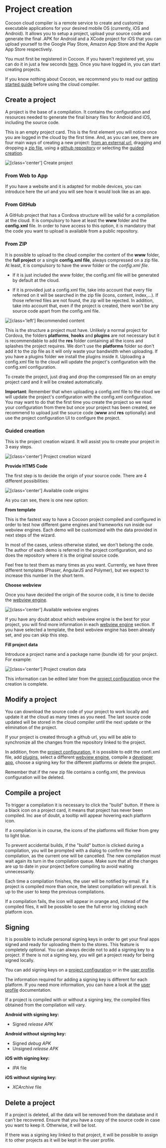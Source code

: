 Project creation
==================

Cocoon cloud compiler is a remote service to create and customize executable applications for your desired mobile OS (currently, iOS and Android). It allows you to setup a project, upload your source code and generate the final .APK for Android and a XCode project for iOS that you can upload yourself to the Google Play Store, Amazon App Store and the Apple App Store respectively.

You must first be registered in Cocoon. If you haven't registered yet, you can do it in just a few seconds [here](http://cocoon.io/). Once you have logged in, you can start creating projects.

If you know nothing about Cocoon, we recommend you to read our [getting started guide](/user-guide/) before using the cloud compiler.

## Create a project

A project is the base of a compilation. It contains the configuration and resources needed to generate the final binary files for Android and iOS, including the source code.

This is an empty project card. This is the first element you will notice once you are logged in the cloud by the first time. And, as you can see, there are four main ways of creating a new project: [from an external url](/user-guide/project-creation#from-web-to-app), dragging and dropping a [zip file](/user-guide/project-creation#from-zip), using a [github repository](/user-guide/project-creation#from-github) or selecting the [guided creation](/user-guide/project-creation#guided-creation).  

![[class='center'] Create project](img/create-project.png "Create project")

### From Web to App

If you have a website and it is adapted for mobile devices, you can introduce here the url and you will see how it would look like as an app.

### From GitHub

A GitHub project that has a Cordova structure will be valid for a compilation at the cloud. It is compulsory to have at least the **www** folder and the **config.xml** file. In order to have access to this option, it is mandatory that the code you want to upload is available from a public repository.

### From ZIP

It is possible to upload to the cloud compiler the content of the **www** folder, the **full project** or a single **config.xml file**, always compressed on a zip file. At least, it is compulsory to have the *www* folder or the *config.xml file*.

* If it is just included the www folder, the config.xml file will be generated by default at the cloud.

* If it is provided just a config.xml file, take into account that every file referred on it will be searched in the zip file (icons, content, index,...). If those referred files are not found, the zip will be rejected. In addition, take into account that, even if the project is created, there won't be any source code apart from the config.xml file.

![[class='left'] Recommended content](img/project-content.png "Recommended content")

This is the structure a project must have. Unlikely a normal project for Cordova, the folders **platforms**, **hooks** and **plugins** are not necessary but it is recommendable to add the **res** folder containing all the icons and splashes the project requires. We don't use the **platforms** folder so don't add it to the zip file as it will only waste your bandwidth when uploading. If you have a plugins folder we install the plugins inside it. Uploading a config.xml file to the cloud will update the project's configuration with the config.xml configuration.

To create the project, just drag and drop the compressed file on an empty project card and it will be created automatically.

**Important**: Remember that when uploading a config.xml file to the cloud we will update the project's configuration with the config.xml configuration. You may want to do that the first time you create the project so we read your configuration from there but once your project has been created, we recommend to upload just the source code (**www** and **res** optionally) and use the project configuration UI to configure the project.

### Guided creation

This is the project creation wizard. It will assist you to create your project in 3 easy steps.

![[class='center'] Project creation wizard](img/creation-wizard.png "Project creation wizard")

**Provide HTM5 Code**

The first step is to decide the origin of your source code. There are 4 different possibilities:

![[class='center'] Available code origins](img/wizard-source.png "Available code origins")

As you can see, there is one new option:

**From template**

This is the fastest way to have a Cocoon project compiled and configured in order to test how different game engines and frameworks run inside our webview engines. Each demo will be customized with the data provided in next steps of the wizard.

In most of the cases, unless otherwise stated, we don't belong the code. The author of each demo is referred in the project configuration, and so does the repository where it is the original source code.

Feel free to test them as many times as you want. Currently, we have three different templates (Phaser, AngularJS and Polymer), but we expect to increase this number in the short term.

**Choose webview**

Once you have decided the origin of the source code, it is time to decide the [webview engine](/webview-engines/).

![[class='center'] Available webview engines](img/wizard-webview.png "Available webview engines")

If you have any doubt about which webview engine is the best for your project, you will find more information in each [webview engine](/webview-engines/) section. If you have selected a template, the best webview engine has been already set, and you can skip this step.

**Fill project data**

Introduce a project name and a package name (bundle id) for your project. For example:

![[class='center'] Project creation data](img/wizard-data.png "Project creation data")

This information can be edited later from the [project configuration](/user-guide/project-configuration) once the creation is complete.

## Modify a project

You can download the source code of your project to work locally and update it at the cloud as many times as you need. The last source code updated will be stored in the cloud compiler until the next update or the elimination of the project.

If your project is created through a github url, you will be able to synchronize all the changes from the repository linked to the project.

In addition, from the [project configuration](/user-guide/project-configuration), it is possible to edit the confi.xml file, add [plugins](/plugins), select a different [webview engine](/webview-engines), compile a [developer app](/user-guide/developer-app), choose a signing key for the different platforms or delete the project.

Remember that if the new zip file contains a config.xml, the previous configuration will be deleted.

## Compile a project

To trigger a compilation it is necessary to click the "build" button. If there is a black icon on a project card, it means that project has never been compiled. Inc ase of doubt, a tooltip will appear hovering each platform icon.

If a compilation is in course, the icons of the platforms will flicker from grey to light blue.

To prevent accidental builds, if the "build" button is clicked during a compilation, you will be prompted with a dialog to confirm the new compilation, as the current one will be cancelled. The new compilation must wait again its turn in the compilation queue. Make sure that all the changes are up to date in your project before compiling to avoid waiting unnecessarily.

Each time a compilation finishes, the user will be notified by email. If a project is compiled more than once, the latest compilation will prevail. It is up to the user to keep the previous compilations.

If a compilation fails, the icon will appear in orange and, instead of the compiled files, it will be possible to see the full error log clicking each platform icon.

## Signing

It is possible to include personal signing keys in order to get your final apps  signed and ready for uploading them to the stores. This feature is completely optional. You can always decide not to add a signing key to a project. If there is not a signing key, you will get a project ready for being signed locally.

You can add signing keys on a [project configuration](/user-guide/project-configuration) or in the [user profile](/user-guide/user-profile).

The information required for adding a signing key is different for each platform. If you need more information, you can have a look at the [user profile](/user-guide/user-profile) documentation.

If a project is compiled with or without a signing key, the compiled files obtained from the compilation will vary.

**Android with signing key:**

* Signed *release APK*

**Android without signing key:**

* Signed *debug APK*
* Unsigned *release APK*

**iOS with signing key:**

* *IPA* file

**iOS without signing key:**

* *XCArchive* file

## Delete a project

If a project is deleted, all the data will be removed from the database and it can't be recovered. Ensure that you have a copy of the source code in case you want to keep it. Otherwise, it will be lost.

If there was a signing key linked to that project, it will be possible to assign it to other projects as it will be kept in the user profile.
